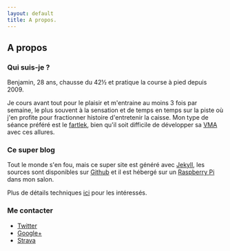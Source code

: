 ```yaml
---
layout: default
title: A propos.
---
```


## A propos

### Qui suis-je ?

Benjamin, 28 ans, chausse du 42½ et pratique la course à pied depuis 2009.

Je cours avant tout pour le plaisir et m'entraine au moins 3 fois par
semaine, le plus souvent à la sensation et de temps en temps sur la piste où
j'en profite pour fractionner histoire d'entretenir la caisse.
Mon type de séance préféré est le [fartlek][1], bien qu'il soit difficile de
développer sa [VMA][2] avec ces allures.

### Ce super blog

Tout le monde s'en fou, mais ce super site est généré avec [Jekyll][8], les
sources sont disponibles sur [Github][9] et il est hébergé sur un
[Raspberry Pi][10] dans mon salon.

Plus de détails techniques [ici][11] pour les intéressés.

### Me contacter

* [Twitter][12]
* [Google+][13]
* [Strava][14]

[1]: http://fr.wikipedia.org/wiki/Fartlek
[2]: http://fr.wikipedia.org/wiki/Vitesse_maximale_a%C3%A9robie
[3]: http://fr.wikipedia.org/wiki/P%C3%A9riostite
[4]: http://www.i-run.fr/recherche.html?nom=nike+free
[5]: http://twitter.com/benjamin_ds
[6]: https://plus.google.com/+BenjaminDosSantos
[7]: http://connect.garmin.com/modern/profile/bdossantos
[8]: http://jekyllrb.com/
[9]: https://github.com/bdossantos/runner.sh
[10]: http://fr.wikipedia.org/wiki/Raspberry_Pi
[11]: /humans.txt
[12]: https://twitter.com/benjamin_ds
[13]: https://plus.google.com/+BenjaminDosSantos
[14]: https://www.strava.com/athletes/6925704
